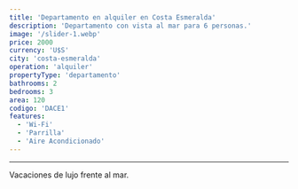 ```yaml
---
title: 'Departamento en alquiler en Costa Esmeralda'
description: 'Departamento con vista al mar para 6 personas.'
image: '/slider-1.webp'
price: 2000
currency: 'U$S'
city: 'costa-esmeralda'
operation: 'alquiler'
propertyType: 'departamento'
bathrooms: 2
bedrooms: 3
area: 120
codigo: 'DACE1'
features:
  - 'Wi-Fi'
  - 'Parrilla'
  - 'Aire Acondicionado'
---
```

---

Vacaciones de lujo frente al mar.
